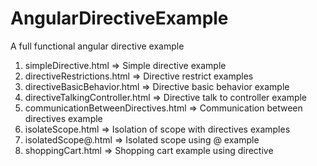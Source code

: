 # AngularDirectiveExample
A full functional angular directive example

1. simpleDirective.html	                => Simple directive example
2. directiveRestrictions.html	        => Directive restrict examples
3. directiveBasicBehavior.html	        => Directive basic behavior example
4. directiveTalkingController.html      => Directive talk to controller example
5. communicationBetweenDirectives.html  => Communication between directives example
6. isolateScope.html                    => Isolation of scope with directives examples
7. isolatedScope@.html                  => Isolated scope using @ example
8. shoppingCart.html	                => Shopping cart example using directive

